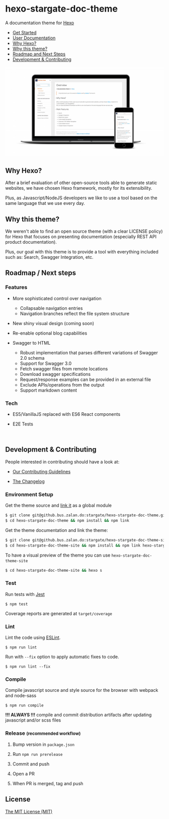 hexo-stargate-doc-theme
=======================

A documentation theme for [Hexo](https://hexo.io/)

* [Get Started](https://pages.github.bus.zalan.do/stargate/hexo-stargate-doc-theme-site/getting-started.html)
* [User Documentation](https://pages.github.bus.zalan.do/stargate/hexo-stargate-doc-theme-site/)
* [Why Hexo?](#why-hexo)
* [Why this theme?](#why-theme)
* [Roadmap and Next Steps](#roadmap-next-steps)
* [Development & Contributing](#development-and-contributing)


![Theme Mockup](./mockup.jpeg)


## <a name="why-hexo"></a> Why Hexo?

After a brief evaluation of other open-source tools able to generate static websites, we have chosen Hexo framework, mostly for its extensibility.

Plus, as Javascript/NodeJS developers we like to use a tool based on the same language that we use every day.

## <a name="why-theme"></a> Why this theme?

We weren't able to find an open source theme (with a clear LICENSE policy) for Hexo that focuses on presenting documentation (especially REST API product documentation).

Plus, our goal with this theme is to provide a tool with everything included such as: Search, Swagger Integration, etc.

## <a name="roadmap-next-steps"></a> Roadmap / Next steps

### Features

* More sophisticated control over navigation
  * Collapsable navigation entries
  * Navigation branches reflect the file system structure

* New shiny visual design (coming soon)

* Re-enable optional blog capabilities

* Swagger to HTML
  * Robust implementation that parses different variations of Swagger 2.0 schema
  * Support for Swagger 3.0
  * Fetch swagger files from remote locations
  * Download swagger specifications
  * Request/response examples can be provided in an external file
  * Exclude APIs/operations from the output
  * Support markdown content

### Tech

* ES5/VanillaJS replaced with ES6 React components

* E2E Tests


<br>


## <a name="development-and-contributing"></a> Development & Contributing

People interested in contributing should have a look at:

* [Our Contributing Guidelines](./CONTRIBUTING.md)

* [The Changelog](./CHANGELOG.md)

### Environment Setup

Get the theme source and [link it](https://docs.npmjs.com/cli/link) as a global module

```bash
$ git clone git@github.bus.zalan.do:stargate/hexo-stargate-doc-theme.git
$ cd hexo-stargate-doc-theme && npm install && npm link
```

Get the theme documentation and link the theme:

```bash
$ git clone git@github.bus.zalan.do:stargate/hexo-stargate-doc-theme-site.git
$ cd hexo-stargate-doc-theme-site && npm install && npm link hexo-stargate-doc-theme
```

To have a visual preview of the theme you can use `hexo-stargate-doc-theme-site`
```bash
$ cd hexo-stargate-doc-theme-site && hexo s
```

### Test

Run tests with [Jest](https://facebook.github.io/jest/)

```
$ npm test
```

Coverage reports are generated at `target/coverage`

### Lint

Lint the code using [ESLint](http://eslint.org/).

```
$ npm run lint
```

Run with `--fix` option to apply automatic fixes to code.

```
$ npm run lint --fix
```

### Compile

Compile javascript source and style source for the browser with webpack and node-sass

```
$ npm run compile
```

**!!! ALWAYS !!!** compile and commit distribution artifacts after updating javascript and/or scss files

### Release <small>(recommended workflow)</small>

1. Bump version in `package.json`

2. Run `npm run prerelease`

3. Commit and push

4. Open a PR

5. When PR is merged, tag and push

## License
[The MIT License (MIT)](./LICENSE)
